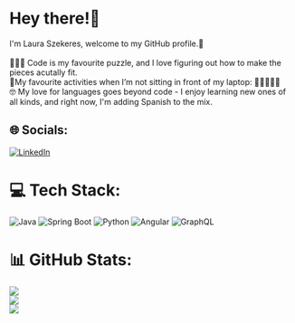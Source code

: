<!--
**szlaura/szlaura** is a ✨ _special_ ✨ repository because its `README.md` (this file) appears on your GitHub profile.

Here are some ideas to get you started:

- 🔭 I’m currently working on ...
- 🌱 I’m currently learning ...
- 👯 I’m looking to collaborate on ...
- 🤔 I’m looking for help with ...
- 💬 Ask me about ...
- 📫 How to reach me: ...
- 😄 Pronouns: ...
- ⚡ Fun fact: ...
-->

# Hey there!👋
I'm Laura Szekeres, welcome to my GitHub profile.💫 <br><br>👩🏻‍💻 Code is my favourite puzzle, and I love figuring out how to make the pieces acutally fit.<br>🌱My favourite activities when I’m not sitting in front of my laptop: 🏊🏻‍♀️🎨🎹<br> 🤓 My love for languages goes beyond code - I enjoy learning new ones of all kinds, and right now, I'm adding Spanish to the mix.


## 🌐 Socials:
[![LinkedIn](https://img.shields.io/badge/LinkedIn-%230077B5.svg?logo=linkedin&logoColor=white)](https://linkedin.com/in/helloimlauraszekeres) 

# 💻 Tech Stack:
![Java](https://img.shields.io/badge/java-%23ED8B00.svg?style=for-the-badge&logo=openjdk&logoColor=white)
![Spring Boot](https://img.shields.io/badge/Spring%20Boot-6DB33F?style=for-the-badge&logo=springboot&logoColor=white) 
![Python](https://img.shields.io/badge/python-3670A0?style=for-the-badge&logo=python&logoColor=ffdd54) 
![Angular](https://img.shields.io/badge/angular-%23DD0031.svg?style=for-the-badge&logo=angular&logoColor=white) 
![GraphQL](https://img.shields.io/badge/-GraphQL-E10098?style=for-the-badge&logo=graphql&logoColor=white)

# 📊 GitHub Stats:
![](https://github-readme-stats.vercel.app/api?username=SZLAURA&theme=dark&hide_border=false&include_all_commits=false&count_private=false)<br/>
![](https://github-readme-streak-stats.herokuapp.com/?user=SZLAURA&theme=dark&hide_border=false)<br/>
![](https://github-readme-stats.vercel.app/api/top-langs/?username=SZLAURA&theme=dark&hide_border=false&include_all_commits=false&count_private=false&layout=compact)

<!-- Proudly created with GPRM ( https://gprm.itsvg.in ) -->
